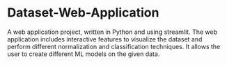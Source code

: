 # Dataset-Web-Application
A web application project, written in Python and using streamlit. The web application includes interactive features to visualize the dataset and perform different normalization and classification techniques. It allows the user to create different ML models on the given data.
